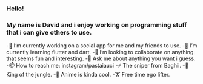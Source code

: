 ### Hello!
### My name is David and i enjoy working on programming stuff that i can give others to use.

-🔭 I’m currently working on a social app for me and my friends to use.
-🌱 I’m currently learning flutter and dart.
-👯 I’m looking to collaborate on anything that seems fun and interesting.
-💬 Ask me about anything  you want i guess.
-📫 How to reach me: instagram/pastaiauci
-⚡ The sniper from Baghii.
-🌴 King of the jungle.
-🍡 Anime is kinda cool.
-🏋️ Free time ego lifter.


